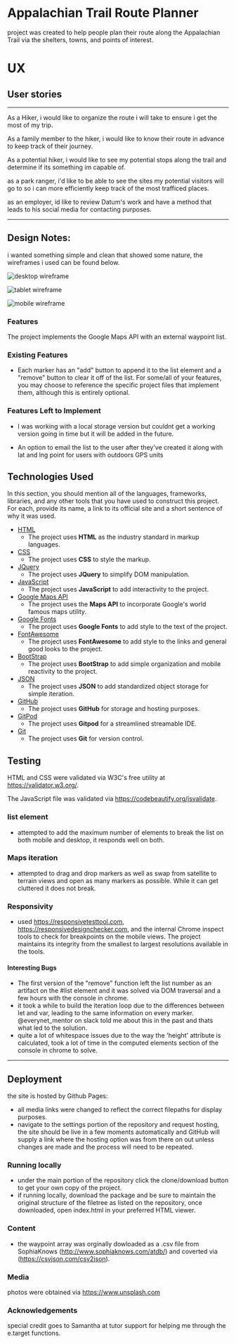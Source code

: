 

# Appalachian Trail Route Planner

project was created to help people plan their route along the Appalachian Trail via the shelters, towns, and points of interest.

# UX
## User stories

-----------------------------------------------------------------------------------------------------------

As a Hiker, i would like to organize the route i will take to ensure i get the most of my trip.

As a family member to the hiker, i would like to know their route in advance to keep track of their journey.

As a potential hiker, i would like to see my potential stops along the trail and determine if its something im capable of.

as a park ranger, i'd like to be able to see the sites my potential visitors will go to so i can more efficiently keep track of the most trafficed places.

as an employer, id like to review Datum's work and have a method that leads to his social media for contacting purposes.

-----------------------------------------------------------------------------------------------------------

## Design Notes: 

i wanted something simple and clean that showed some nature, the wireframes i used can be found below. 


![desktop wireframe](https://raw.githubusercontent.com/DatumEight/MS2/wireframes/desktop.PNG)



![tablet wireframe](https://raw.githubusercontent.com/DatumEight/MS2/wireframes/tablet_view.PNG)


![mobile wireframe](https://raw.githubusercontent.com/DatumEight/MS2/wireframes/Mobile.PNG)




### Features

The project implements the Google Maps API with an external waypoint list.



 
### Existing Features
- Each marker has an "add" button to append it to the list element and a "remove" button to clear it off of the list.
 For some/all of your features, you may choose to reference the specific project files that implement them, although this is entirely optional.



### Features Left to Implement
- I was working with a local storage version but couldnt get a working version going in time but it will be added in the future.

- An option to email the list to the user after they've created it along with lat and lng point for users with outdoors GPS units

## Technologies Used

In this section, you should mention all of the languages, frameworks, libraries, and any other tools that you have used to construct this project. For each, provide its name, a link to its official site and a short sentence of why it was used.

- [HTML](https://en.wikipedia.org/wiki/HTML)
    - The project uses **HTML** as the industry standard in markup languages.
- [CSS](https://en.wikipedia.org/wiki/Cascading_Style_Sheets#CSS)
    - The project uses **CSS** to style the markup.
- [JQuery](https://jquery.com)
    - The project uses **JQuery** to simplify DOM manipulation.
- [JavaScript](https://en.wikipedia.org/wiki/JavaScript)
    - The project uses **JavaScript** to add interactivity to the project.
- [Google Maps API](https://developers.google.com/maps/documentation)
    - The project uses the **Maps API** to incorporate Google's world famous maps utility.
- [Google Fonts](https://fonts.google.com/)
    - The project uses **Google Fonts** to add style to the text of the project.
- [FontAwesome](https://https://fontawesome.com/)
    - The project uses **FontAwesome** to add style to the links and general good looks to the project.
- [BootStrap](https://getbootstrap.com/)
    - The project uses **BootStrap** to add simple organization and mobile reactivity to the project.
- [JSON](https://en.wikipedia.org/wiki/JSON)
    - The project uses **JSON** to add standardized object storage for simple iteration.
- [GitHub](https://github.com/)
    - The project uses **GitHub** for storage and hosting purposes.
- [GitPod](https://gitpod.com/)
    - The project uses **Gitpod** for a streamlined streamable IDE.
 - [Git](https://git-scm.com/)
    - The project uses **Git** for version control.

## Testing

HTML and CSS were validated via W3C's free utility at https://validator.w3.org/.

The JavaScript file was validated via https://codebeautify.org/jsvalidate.

### list element 
- attempted to add the maximum number of elements to break the list on both mobile and desktop, it responds well on both.

### Maps iteration
- attempted to drag and drop markers as well as swap from satellite to terrain views and open as many markers as possible. While it can get cluttered it does not break.

### Responsivity
- used https://responsivetesttool.com, https://responsivedesignchecker.com, and the internal Chrome inspect tools to check for breakpoints on the mobile views. The project maintains its integrity from the smallest to largest resolutions available in the tools.

#### Interesting Bugs
- The first version of the "remove" function left the list number as an artifact on the #list element and it was solved via DOM traversal and a few hours with the console in chrome.
- it took a while to build the iteration loop due to the differences between let and var, leading to the same information on every marker. @everynet_mentor on slack told me about this in the past and thats what led to the solution.
- quite a lot of whitespace issues due to the way the 'height' attribute is calculated, took a lot of time in the computed elements section of the console in chrome to solve.

-----


## Deployment

the site is hosted by Github Pages:
- all media links were changed to reflect the correct filepaths for display purposes.
- navigate to the settings portion of the repository and request hosting, the site should be live in a few moments automatically and GitHub will supply a link where the hosting option was from there on out unless changes are made and the process will need to be repeated. 

### Running locally
- under the main portion of the repository click the clone/download button to get your own copy of the project.
- if running locally, download the package and be sure to maintain the original structure of the filetree as listed on the repository, once downloaded, open index.html in your preferred HTML viewer.

### Content
- the waypoint array was orginally dowloaded as a .csv file from SophiaKnows (http://www.sophiaknows.com/atdb/) and coverted via (https://csvjson.com/csv2json).

### Media
photos were obtained via https://www.unsplash.com

### Acknowledgements

special credit goes to Samantha at tutor support for helping me through the e.target functions. 